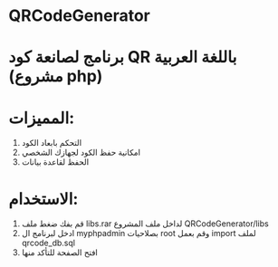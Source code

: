 # QRCodeGenerator #

# برنامج لصانعة كود QR باللغة العربية (مشروع php) #

# المميزات:
1. التحكم بابعاد الكود
2. امكانية حفظ الكود لجهازك الشخصي
3. الحفظ لقاعدة بيانات

# الاستخدام:
1. قم بفك ضغط ملف libs.rar لداخل ملف المشروع  QRCodeGenerator/libs
2. ادخل لبرنامج ال myphpadmin بصلاحيات root وقم بعمل import لملف qrcode_db.sql 
3. افتح الصفحة للتأكد منها
